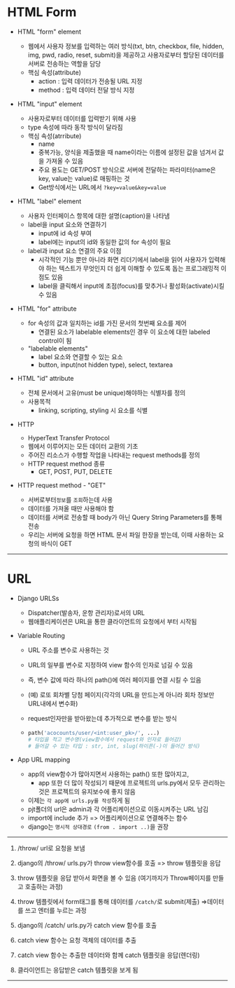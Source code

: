 # HTML Form

- HTML "form" element
  - 웹에서 사용자 정보를 입력하는 여러 방식(txt, btn, checkbox, file, hidden, img, pwd, radio, reset, submit)을 제공하고 사용자로부터 할당된 데이터를 서버로 전송하는 역할을 담당
  - 핵심 속성(attribute)
    - action : 입력 데이터가 전송될 URL 지정
    - method : 입력 데이터 전달 방식 지정
- HTML "input" element
  - 사용자로부터 데이터를 입력받기 위해 사용
  - type 속성에 따라 동작 방식이 달라짐
  - 핵심 속성(atrribute)
    - name
    - 중복가능, 양식을 제출했을 때 name이라는 이름에 설정된 값을 넘겨서 값을 가져올 수 있음
    - 주요 용도는 GET/POST 방식으로 서버에 전달하는 파라미터(name은 key, value는 value)로 매핑하는 것
    - Get방식에서는 URL에서 `?key=value&key=value`

- HTML "label" element
  - 사용자 인터페이스 항목에 대한 설명(caption)을 나타냄
  - label을 input 요소와 연결하기
    - input에 id 속성 부여
    - label에는 input의 id와 동일한 값의 for 속성이 필요
  - label과 input 요소 연결의 주요 이점
    - 시각적인 기능 뿐만 아니라 화면 리더기에서 label을 읽어 사용자가 입력해야 하는 텍스트가 무엇인지 더 쉽게 이해할 수 있도록 돕는 프로그래밍적 이점도 있음
    - label을 클릭해서 input에 초점(focus)를 맞추거나 활성화(activate)시킬 수 있음
- HTML "for" attribute
  - for 속성의 값과 일치하는 id를 가진 문서의 첫번째 요소를 제어
    - 연결된 요소가  labelable elements인 경우 이 요소에 대한 labeled control이 됨
  - "labelable elements"
    - label 요소와 연결할 수 있는 요소
    - button, input(not hidden type), select, textarea
- HTML "id" attribute
  - 전체 문서에서 고유(must be unique)해야하는 식별자를 정의
  - 사용목적
    - linking, scripting, styling 시 요소를 식별
- HTTP
  - HyperText Transfer Protocol
  - 웹에서 이루어지는 모든 데이터 교환의 기초
  - 주어진 리소스가 수행할 작업을 나타내는 request methods를 정의
  - HTTP request method 종류
    - GET, POST, PUT, DELETE
- HTTP request method - "GET"
  - 서버로부터`정보`를 `조회`하는데 사용
  - 데이터를 가져올 때만 사용해야 함
  - 데이터를 서버로 전송할 때 body가 아닌 Query String Parameters를 통해 전송
  - 우리는 서버에 요청을 하면 HTML 문서 파일 한장을 받는데, 이때 사용하는 요청의 바식이 GET

---

# URL

- Django URLSs

  - Dispatcher(발송자, 운항 관리자)로서의 URL
  - 웹애플리케이션은 URL을 통한 클라이언트의 요청에서 부터 시작됨

- Variable Routing

  - URL 주소를 변수로 사용하는 것

  - URL의 일부를 변수로 지정하여 view 함수의 인자로 넘길 수 있음

  - 즉, 변수 값에 따라 하나의 path()에 여러 페이지를 연결 시킬 수 있음

  - (예) 로또 회차별 당첨 페이지(각각의 URL을 만드는게 아니라 회차 정보만 URL내에서 변수화)

  - request인자만을 받아왔는데 추가적으로 변수를 받는 방식

  - ```python
    path('acocounts/user/<int:user_pk>/', ...)
    # 타입을 적고 변수명(view함수에서 request와 인자로 들어감)
    # 들어갈 수 있는 타입 : str, int, slug(하이픈(-)이 들어간 방식)
    ```

- App URL mapping

  - app의 view함수가 많아지면서 사용하는 path() 또한 많아지고,
    - app 또한 더 많이 작성되기 때문에 프로젝트의 urls.py에서 모두 관리하는 것은 프로젝트의 유지보수에 좋지 않음
  - 이제는 `각 app에 urls.py를 작성`하게 됨 
  - pjt폴더의 url은 admin과 각 어플리케이션으로 이동시켜주는 URL 남김
  - import에 include 추가 => 어플리케이션으로 연결해주는 함수
  - django는 `명시적 상대경로` `(from . import ..)`을 권장

---

1. /throw/ url로 요청을 보냄
2. django의 /throw/ urls.py가 throw view함수를 호출 => throw 템플릿을 응답
3. throw 템플릿을 응답 받아서 화면을 볼 수 있음   (여기까지가 Throw페이지를 만들고 호출하는 과정)
4. throw 템플릿에서 form태그를 통해 데이터를 `/catch/`로 submit(제출)  =>데이터를 쓰고 엔터를 누르는 과정



5. django의 /catch/ urls.py가 catch view 함수를 호출
6. catch view 함수는 요청 객체의 데이터를 추출
7. catch view 함수는 추출한 데이터와 함께 catch 템플릿을 응답(렌더링)
8. 클라이언트는 응답받은 catch 템플릿을 보게 됨

---

